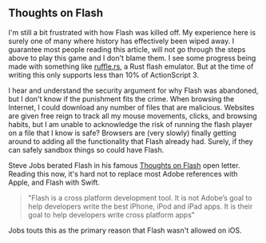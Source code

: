 ## Thoughts on Flash

I'm still a bit frustrated with how Flash was killed off.  My experience here is surely one of many where history has effectively been wiped away.  I guarantee most people reading this article, will not go through the steps above to play this game and I don't blame them.  I see some progress being made with something like [ruffle.rs](https://ruffle.rs/#), a Rust flash emulator.  But at the time of writing this only supports less than 10% of ActionScript 3.  

I hear and understand the security argument for why Flash was abandoned, but I don't know if the punishment fits the crime.  When browsing the Internet, I could download any number of files that are malicious.  Websites are given free reign to track all my mouse movements, clicks, and browsing habits, but I am unable to acknowledge the risk of running the flash player on a file that I know is safe?  Browsers are (very slowly) finally getting around to adding all the functionality that Flash already had.  Surely, if they can safely sandbox things so could have Flash.

Steve Jobs berated Flash in his famous [Thoughts on Flash](https://newslang.ch/wordpress/wp-content/uploads/2020/06/Thoughts-on-Flash.pdf) open letter.  Reading this now, it's hard not to replace most Adobe references with Apple, and Flash with Swift.  

> "Flash is a cross platform development tool. It is not Adobe’s goal to help developers write the best iPhone, iPod and iPad apps. It is their goal to help developers write cross platform apps"

Jobs touts this as the primary reason that Flash wasn't allowed on iOS.  